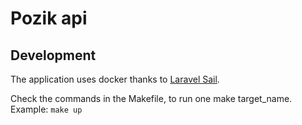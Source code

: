 # Pozik api

## Development

The application uses docker thanks to [Laravel Sail](https://laravel.com/docs/10.x/sail).

Check the commands in the Makefile, to run one make target_name. Example: `make up`

##
